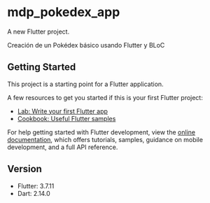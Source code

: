 # mdp_pokedex_app

A new Flutter project.

Creación de un Pokédex básico usando Flutter y BLoC

## Getting Started

This project is a starting point for a Flutter application.

A few resources to get you started if this is your first Flutter project:

- [Lab: Write your first Flutter app](https://docs.flutter.dev/get-started/codelab)
- [Cookbook: Useful Flutter samples](https://docs.flutter.dev/cookbook)

For help getting started with Flutter development, view the
[online documentation](https://docs.flutter.dev/), which offers tutorials,
samples, guidance on mobile development, and a full API reference.

## Version

- Flutter: 3.7.11
- Dart: 2.14.0
